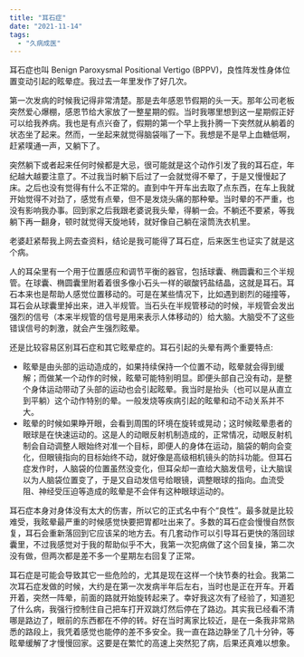 ```yaml
---
title: "耳石症"
date: "2021-11-14"
tags: 
  - "久病成医"
---
```


耳石症也叫 Benign Paroxysmal Positional Vertigo (BPPV)，良性阵发性身体位置变动引起的眩晕症。我过去一年里发作了好几次。

第一次发病的时候我记得非常清楚。那是去年感恩节假期的头一天。那年公司老板突然爱心爆棚，感恩节给大家放了一整星期的假。当时我哪里想到这一星期假正好可以给我养病。我也是有点兴奋了，假期的第一个早上我扑腾一下突然就从躺着的状态坐了起来。然而，一坐起来就觉得脑袋嗡了一下。我想是不是早上血糖低啊，赶紧噗通一声，又躺下了。

突然躺下或者起来任何时候都是大忌，很可能就是这个动作引发了我的耳石症，年纪越大越要注意了。不过我当时躺下后过了一会就觉得不晕了，于是又慢慢起了床。之后也没有觉得有什么不正常的。直到中午开车出去取了点东西，在车上我就开始觉得不对劲了，感觉有点晕，但不是发烧头痛的那种晕。当时晕的不严重，也没有影响我办事。回到家之后我跟老婆说我头晕，得躺一会。不躺还不要紧，等我躺下再一翻身，顿时就觉得天旋地转，就好像自己躺在滚筒洗衣机里。

老婆赶紧帮我上网去查资料，结论是我可能得了耳石症，后来医生也证实了就是这个病。

人的耳朵里有一个用于位置感应和调节平衡的器官，包括球囊、椭圆囊和三个半规管。在球囊、椭圆囊里附着着很多像小石头一样的碳酸钙盐结晶，这就是耳石。耳石本来也是帮助人感觉位置移动的。可是在某些情况下，比如遇到剧烈的碰撞等，耳石会从球囊里掉出来，进入半规管。当石头在半规管移动的时候，半规管会发出强烈的信号（本来半规管的信号是用来表示人体移动的）给大脑。大脑受不了这些错误信号的刺激，就会产生强烈眩晕。

还是比较容易区别耳石症和其它眩晕症的。耳石引起的头晕有两个重要特点:

- 眩晕是由头部的运动造成的，如果持续保持一个位置不动，眩晕就会得到缓解；而做某一个动作的时候，眩晕可能特别明显。即便头部自己没有动，是整个身体运动带动了头部的运动也会引起眩晕。我当时是抬头（也可以是从直立到平躺）这个动作特别的晕。一般发烧等疾病引起的眩晕和动不动关系并不大。
- 眩晕的时候如果睁开眼，会看到周围的环境在旋转或晃动；这时候眩晕患者的眼球是在快速运动的。这是人的动眼反射机制造成的，正常情况，动眼反射机制会自动调整人眼始终对准一个目标，即便人的身体在运动，脑袋的朝向会变化，但眼镜指向的目标始终不动，就好像是高级相机镜头的防抖功能。但耳石症发作时，人脑袋的位置虽然没变化，但耳朵却一直给大脑发信号，让大脑误以为人脑袋位置变了，于是又自动发信号给眼镜，调整眼球的指向。血流受阻、神经受压迫等造成的眩晕是不会伴有这种眼球运动的。

耳石症本身对身体没有太大的伤害，所以它的正式名中有个“良性”。最多就是比较难受，我眩晕最严重的时候感觉快要把胃都吐出来了。多数的耳石症会慢慢自然恢复，耳石会重新落回到它应该呆的地方去。有几套动作可以引导耳石更快的落回球囊里，不过我感觉对于我的帮助似乎不大，我第一次犯病做了这个回复操，第二次没有做，但两次都是差不多一个星期左右回复了正常。

耳石症是可能会导致其它一些危险的，尤其是现在这样一个快节奏的社会。我第二次耳石症发做的时候，大约是在第一次发病半年后左右，当时也是正在开车。开着开着，突然一阵晕，前面的路就开始旋转起来了。幸好我这次有了经验了，知道犯了什么病，我强行控制住自己把车打开双跳灯然后停在了路边。其实我已经看不清哪是路边了，眼前的东西都在不停的转。好在当时离家比较近，是在一条我非常熟悉的路段上，我凭着感觉也能停的差不多安全。我一直在路边静坐了几十分钟，等眩晕缓解了才慢慢回家。这要是在繁忙的高速上突然犯了病，后果还真难以想象。
